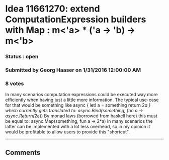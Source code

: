 # Idea 11661270: extend ComputationExpression builders with Map : m<'a> * ('a -> 'b) -> m<'b> #

### Status : open

### Submitted by Georg Haaser on 1/31/2016 12:00:00 AM

### 8 votes

In many scenarios computation expressions could be executed way more efficiently when having just a little more information.
The typical use-case for that would be something like
async {
let! a = something
return 2*a
}
which currently gets translated to:
async.Bind(something, fun a -> async.Return(2*a))
By monad laws (borrowed from haskell here) this must be equal to:
async.Map(something, fun a -> 2*a)
In many scenarios the latter can be implemented with a lot less overhead, so in my opinion it would be profitable to allow users to provide this "shortcut".


------------------------
## Comments

